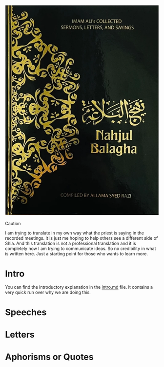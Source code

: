 ![Cover of Nahj Al-balagha](./assets/image.png)

> [!CAUTION]
>
> I am trying to translate in my own way what the priest is saying in the recorded meetings. It is just me hoping to help others see a different side of Shia. And this translation is not a professional translation and it is completely how I am trying to communicate ideas. So no credibility in what is written here. Just a starting point for those who wants to learn more.

# Intro

You can find the introductory explanation in the [intro.md](./intro.md) file. It contains a very quick run over why we are doing this.

# Speeches

# Letters

# Aphorisms or Quotes
